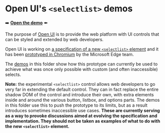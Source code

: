 # Open UI's `<selectlist>` demos

➡️ **[Open the demo](https://microsoftedge.github.io/Demos/selectlist/)** ⬅️

The purpose of [Open UI](https://open-ui.org/) is to provide the web platform with UI controls that can be styled and extended by web developers.

Open UI is working on [a specification of a new `<selectlist>` element](https://open-ui.org/components/selectlist) and it has been [prototyped in Chromium](https://chromestatus.com/feature/5737365999976448) by the Microsoft Edge team.

The [demos](https://microsoftedge.github.io/Demos/selectlist/) in this folder show how this prototype can currently be used to achieve what was once only possible with custom (and often inaccessible) selects.

**Note:** the experimental `<selectlist>` control allows web developers to go very far in extending the default control. They can in fact replace the entire shadow DOM of the control and introduce their own, with extra elements inside and around the various button, listbox, and options parts. The demos in this folder use this to push the prototype to its limits, but as a result introduces sometimes inaccessible use cases. **These are currently serving as a way to provoke discussions aimed at evolving the specification and implementation. They should not be taken as examples of what to do with the new `<selectlist>` element.**
